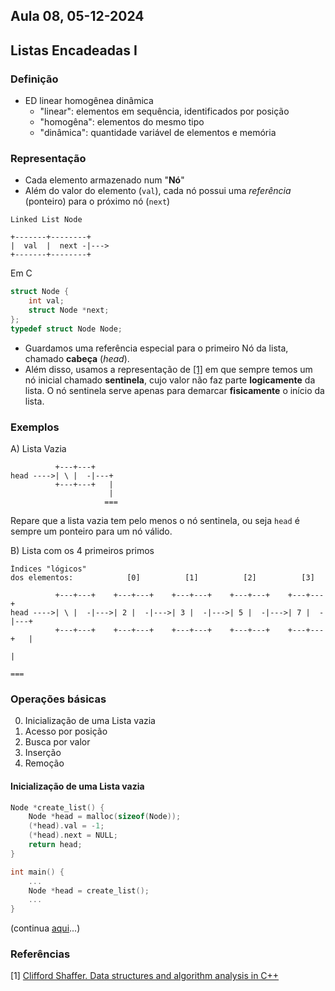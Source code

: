 ## Aula 08,  05-12-2024 

## Listas Encadeadas I

### Definição

* ED linear homogênea dinâmica
    - "linear": elementos em sequência, identificados por posição
    - "homogêna": elementos do mesmo tipo
    - "dinâmica": quantidade variável de elementos e memória

### Representação

* Cada elemento armazenado num "**Nó**"
* Além do valor do elemento (`val`), cada nó possui uma *referência* (ponteiro) para o próximo nó (`next`)

```
Linked List Node

+-------+--------+
|  val  |  next -|--->
+-------+--------+

```
Em C

```C
struct Node {
    int val;
    struct Node *next;
};
typedef struct Node Node;
```


* Guardamos uma referência especial para o primeiro Nó da lista, chamado **cabeça** (*head*).
* Além disso, usamos a representação de [[1]](#referencias) em que sempre temos um nó inicial chamado **sentinela**, cujo valor não faz parte **logicamente** da lista. O nó sentinela serve apenas para demarcar **fisicamente** o início da lista.

### Exemplos

A) Lista Vazia

```
          +---+---+  
head ---->| \ |  -|---+
          +---+---+   |
                      | 
                     ===
```

Repare que a lista vazia tem pelo menos o nó sentinela, ou seja `head` é sempre um ponteiro para um nó válido.


B) Lista com os 4 primeiros primos

```
Índices "lógicos" 
dos elementos:            [0]          [1]          [2]          [3]

          +---+---+    +---+---+    +---+---+    +---+---+    +---+---+   
head ---->| \ |  -|--->| 2 |  -|--->| 3 |  -|--->| 5 |  -|--->| 7 |  -|---+
          +---+---+    +---+---+    +---+---+    +---+---+    +---+---+   |
                                                                          | 
                                                                         ===
```

### Operações básicas

0) Inicialização de uma Lista vazia
1) Acesso por posição
2) Busca por valor
3) Inserção
4) Remoção


#### Inicialização de uma Lista vazia

```C
Node *create_list() {
    Node *head = malloc(sizeof(Node));
    (*head).val = -1;
    (*head).next = NULL;
    return head;
}

int main() {
    ...
    Node *head = create_list();
    ...
}
```

(continua [aqui](../aula09/aula09.md)...)

<a name="referencias"></a>
### Referências

[1] [Clifford Shaffer. Data structures and algorithm analysis in C++](http://people.cs.vt.edu/~shaffer/Book/)
